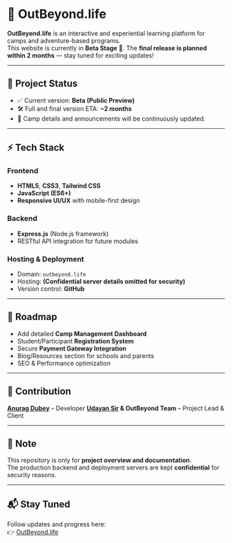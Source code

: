 # 🌿 OutBeyond.life

**OutBeyond.life** is an interactive and experiential learning platform for camps and adventure-based programs.  
This website is currently in **Beta Stage** 🚀. The **final release is planned within 2 months** — stay tuned for exciting updates!  

---

## 📌 Project Status
- ✅ Current version: **Beta (Public Preview)**
- 🛠️ Full and final version ETA: **~2 months**
- 📄 Camp details and announcements will be continuously updated.

---

## ⚡ Tech Stack

### Frontend
- **HTML5**, **CSS3**, **Tailwind CSS**
- **JavaScript (ES6+)**
- **Responsive UI/UX** with mobile-first design

### Backend
- **Express.js** (Node.js framework)
- RESTful API integration for future modules

### Hosting & Deployment
- Domain: `outbeyond.life`
- Hosting: **(Confidential server details omitted for security)**  
- Version control: **GitHub**

---

## 🔮 Roadmap
- Add detailed **Camp Management Dashboard**
- Student/Participant **Registration System**
- Secure **Payment Gateway Integration**
- Blog/Resources section for schools and parents
- SEO & Performance optimization

---

## 🤝 Contribution
**[Anurag Dubey](https://www.linkedin.com/in/anurag-dubey-802604283/)** – Developer
**[Udayan Sir](https://www.linkedin.com/in/udayan-kayande-outbeyond/) & OutBeyond Team** – Project Lead & Client

---

## 📢 Note
This repository is only for **project overview and documentation**.  
The production backend and deployment servers are kept **confidential** for security reasons.  

---

## 📬 Stay Tuned
Follow updates and progress here:  
👉 [OutBeyond.life](https://outbeyond.life)  

